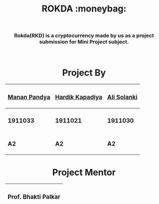 <h1 align="center">ROKDA :moneybag:</h1>
<div align="center">
<br>
<h3>Rokda(RKD) is a cryptocurrency made by us as a project submission for Mini Project subject.</h3>
</div>
<br>
<div align="center">

<h1>Project By</h1>

  | <h3><a href="https://github.com/mrpandya">Manan Pandya</a></h3> | <h3><a href="https://github.com/thecoderenroute">Hardik Kapadiya</a></h3> | <h3><a href="https://github.com/alisolanki/">Ali Solanki</a></h3> |
| -------------------- | ---------------------- | ---------------------- |
| <h3>1911033 </h3>    | <h3>1911021</h3>       | <h3>1911030</h3>       |
| <h3>A2</h3>          | <h3>A2</h3>            | <h3>A2</h3>            |

<h1>Project Mentor</h1>

| <h3>Prof. Bhakti Palkar</h3> | 
| ------------------------------- |

</div>

  
